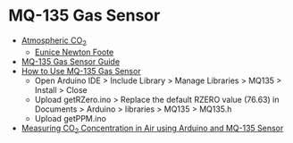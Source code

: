 # MQ-135 Gas Sensor

* [Atmospheric CO<sub>2</sub>](https://www.co2.earth/)
  * [Eunice Newton Foote](https://en.wikipedia.org/wiki/Eunice_Newton_Foote)
* [MQ-135 Gas Sensor Guide](https://www.waveshare.com/wiki/MQ-135_Gas_Sensor)
* [How to Use MQ-135 Gas Sensor](https://www.codrey.com/electronic-circuits/how-to-use-mq-135-gas-sensor/)
  * Open Arduino IDE > Include Library > Manage Libraries > MQ135 > Install > Close
  * Upload getRZero.ino > Replace the default RZERO value (76.63) in Documents > Arduino > libraries > MQ135 > MQ135.h
  * Upload getPPM.ino
* [Measuring CO<sub>2</sub> Concentration in Air using Arduino and MQ-135 Sensor](https://circuitdigest.com/microcontroller-projects/interfacing-mq135-gas-sensor-with-arduino-to-measure-co2-levels-in-ppm)
